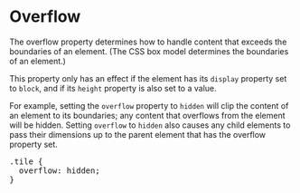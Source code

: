 # Overflow

The overflow property determines how to handle content that exceeds the boundaries of an element. (The CSS box model determines the boundaries of an element.)

This property only has an effect if the element has its `display` property set to `block`, and if its `height` property is also set to a value.

For example, setting the `overflow` property to `hidden` will clip the content of an element to its boundaries; any content that overflows from the element will be hidden. Setting `overflow` to `hidden` also causes any child elements to pass their dimensions up to the parent element that has the overflow property set.

<pre>
<span class="highlight">.tile</span> {
  overflow: hidden;
}
</pre>